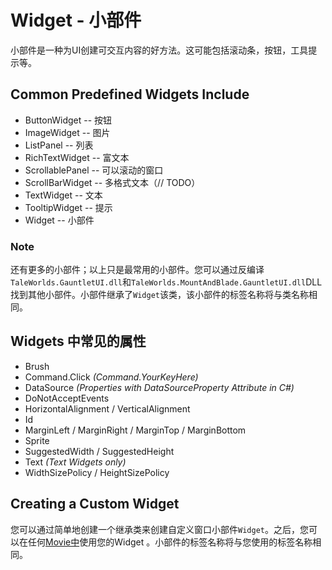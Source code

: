 # Widget - 小部件

小部件是一种为UI创建可交互内容的好方法。这可能包括滚动条，按钮，工具提示等。

## Common Predefined Widgets Include

* ButtonWidget -- 按钮
* ImageWidget -- 图片
* ListPanel -- 列表
* RichTextWidget -- 富文本
* ScrollablePanel -- 可以滚动的窗口
* ScrollBarWidget -- 多格式文本（// TODO）
* TextWidget -- 文本
* TooltipWidget -- 提示
* Widget -- 小部件

### Note

还有更多的小部件；以上只是最常用的小部件。您可以通过反编译`TaleWorlds.GauntletUI.dll`和`TaleWorlds.MountAndBlade.GauntletUI.dll`DLL 找到其他小部件。小部件继承了`Widget`该类，该小部件的标签名称将与类名称相同。

## Widgets 中常见的属性

* Brush
* Command.Click _\(Command.YourKeyHere\)_
* DataSource _\(Properties with DataSourceProperty Attribute in C\#\)_
* DoNotAcceptEvents
* HorizontalAlignment / VerticalAlignment
* Id
* MarginLeft / MarginRight / MarginTop / MarginBottom
* Sprite
* SuggestedWidth / SuggestedHeight
* Text _\(Text Widgets only\)_
* WidthSizePolicy / HeightSizePolicy

## Creating a Custom Widget

您可以通过简单地创建一个继承类来创建自定义窗口小部件`Widget`。之后，您可以在任何[Movie中](https://docs.bannerlordmodding.com/_gauntlet/movie.html)使用您的Widget 。小部件的标签名称将与您使用的标签名称相同。


